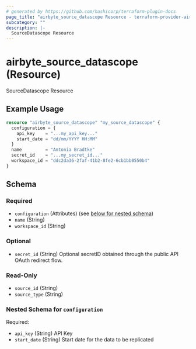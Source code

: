 ```yaml
---
# generated by https://github.com/hashicorp/terraform-plugin-docs
page_title: "airbyte_source_datascope Resource - terraform-provider-airbyte"
subcategory: ""
description: |-
  SourceDatascope Resource
---
```


# airbyte_source_datascope (Resource)

SourceDatascope Resource

## Example Usage

```terraform
resource "airbyte_source_datascope" "my_source_datascope" {
  configuration = {
    api_key    = "...my_api_key..."
    start_date = "dd/mm/YYYY HH:MM"
  }
  name         = "Antonia Bradtke"
  secret_id    = "...my_secret_id..."
  workspace_id = "ddc2da36-2faf-41b2-8fe2-6cb1bb0550b4"
}
```

<!-- schema generated by tfplugindocs -->
## Schema

### Required

- `configuration` (Attributes) (see [below for nested schema](#nestedatt--configuration))
- `name` (String)
- `workspace_id` (String)

### Optional

- `secret_id` (String) Optional secretID obtained through the public API OAuth redirect flow.

### Read-Only

- `source_id` (String)
- `source_type` (String)

<a id="nestedatt--configuration"></a>
### Nested Schema for `configuration`

Required:

- `api_key` (String) API Key
- `start_date` (String) Start date for the data to be replicated


